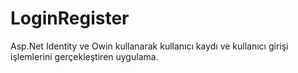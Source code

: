 # LoginRegister

Asp.Net Identity ve Owin kullanarak kullanıcı kaydı ve kullanıcı girişi işlemlerini gerçekleştiren uygulama.
